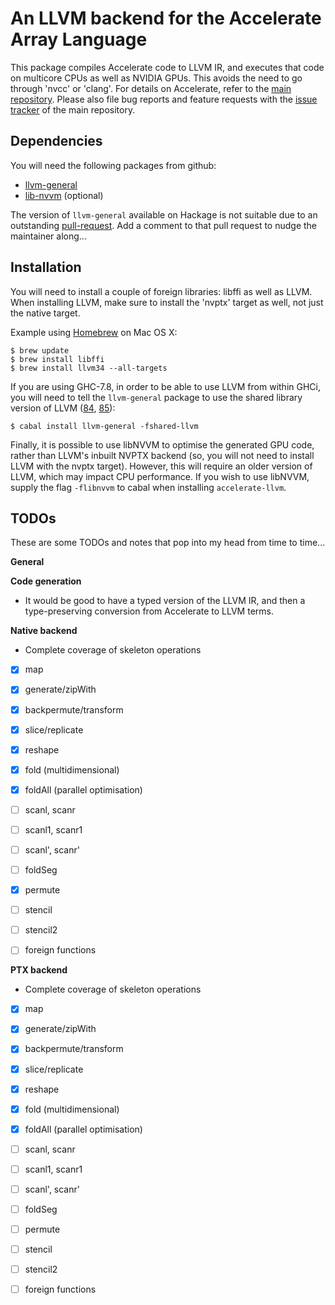 An LLVM backend for the Accelerate Array Language
=================================================

This package compiles Accelerate code to LLVM IR, and executes that code on
multicore CPUs as well as NVIDIA GPUs. This avoids the need to go through 'nvcc'
or 'clang'. For details on Accelerate, refer to the [main repository][GitHub].
Please also file bug reports and feature requests with the [issue
tracker][Issues] of the main repository.

  [GitHub]:  https://github.com/AccelerateHS/accelerate
  [Issues]:  https://github.com/AccelerateHS/accelerate/issues

Dependencies
------------

You will need the following packages from github:

  * [llvm-general](https://github.com/tvh/llvm-general/tree/curatedTargetMachine)
  * [lib-nvvm](https://github.com/nvidia-compiler-sdk/hsnvvm) (optional)

The version of `llvm-general` available on Hackage is not suitable due to an
outstanding [pull-request][llvm-general-issue101]. Add a comment to that pull
request to nudge the maintainer along...


Installation
------------

You will need to install a couple of foreign libraries: libffi as well as LLVM.
When installing LLVM, make sure to install the 'nvptx' target as well, not just
the native target.

Example using [Homebrew](http://brew.sh) on Mac OS X:

```
$ brew update
$ brew install libffi
$ brew install llvm34 --all-targets
```

If you are using GHC-7.8, in order to be able to use LLVM from within GHCi, you
will need to tell the `llvm-general` package to use the shared library version
of LLVM ([84][llvm-general-issue84], [85][llvm-general-issue85]):

```
$ cabal install llvm-general -fshared-llvm
```

Finally, it is possible to use libNVVM to optimise the generated GPU code,
rather than LLVM's inbuilt NVPTX backend (so, you will not need to install LLVM
with the nvptx target). However, this will require an older version of LLVM,
which may impact CPU performance. If you wish to use libNVVM, supply the flag
`-flibnvvm` to cabal when installing `accelerate-llvm`.


TODOs
-----

These are some TODOs and notes that pop into my head from time to time...

**General**


**Code generation**

  * It would be good to have a typed version of the LLVM IR, and then a
    type-preserving conversion from Accelerate to LLVM terms.


**Native backend**

  * Complete coverage of skeleton operations
- [x] map
- [x] generate/zipWith
- [x] backpermute/transform
- [x] slice/replicate
- [x] reshape
- [x] fold (multidimensional)
- [x] foldAll (parallel optimisation)
- [ ] scanl, scanr
- [ ] scanl1, scanr1
- [ ] scanl', scanr'
- [ ] foldSeg
- [x] permute
- [ ] stencil
- [ ] stencil2
- [ ] foreign functions


**PTX backend**

  * Complete coverage of skeleton operations
- [x] map
- [x] generate/zipWith
- [x] backpermute/transform
- [x] slice/replicate
- [x] reshape
- [x] fold (multidimensional)
- [x] foldAll (parallel optimisation)
- [ ] scanl, scanr
- [ ] scanl1, scanr1
- [ ] scanl', scanr'
- [ ] foldSeg
- [ ] permute
- [ ] stencil
- [ ] stencil2
- [ ] foreign functions


 [llvm-general-issue84]:        https://github.com/bscarlet/llvm-general/issues/84
 [llvm-general-issue85]:        https://github.com/bscarlet/llvm-general/issues/85
 [llvm-general-issue101]:       https://github.com/bscarlet/llvm-general/pull/101


